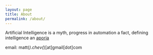 ```yaml
---
layout: page
title: About
permalink: /about/
---
```


Artificial Intelligence is a myth, progress in automation a fact, defining intelligence an [aporia](https://en.wikipedia.org/wiki/Aporia)


email: matt(*).chev(*)[at]gmail[dot]com
